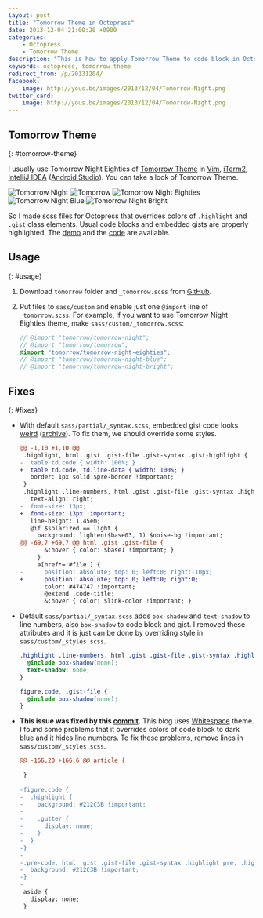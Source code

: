 ```yaml
---
layout: post
title: "Tomorrow Theme in Octopress"
date: 2013-12-04 21:00:20 +0900
categories:
    - Octopress
    - Tomorrow Theme
description: "This is how to apply Tomorrow Theme to code block in Octopress."
keywords: octopress, tomorrow theme
redirect_from: /p/20131204/
facebook:
    image: http://yous.be/images/2013/12/04/Tomorrow-Night.png
twitter_card:
    image: http://yous.be/images/2013/12/04/Tomorrow-Night.png
---
```


## Tomorrow Theme
{: #tomorrow-theme}

I usually use Tomorrow Night Eighties of [Tomorrow Theme][] in [Vim][], [iTerm2][], [IntelliJ IDEA][] ([Android Studio][]). You can take a look of Tomorrow Theme.

[Tomorrow Theme]: https://github.com/chriskempson/tomorrow-theme
[Vim]: http://www.vim.org
[iTerm2]: http://www.iterm2.com
[IntelliJ IDEA]: http://www.jetbrains.com/idea/
[Android Studio]: http://developer.android.com/sdk/installing/studio.html

![Tomorrow Night](/images/2013/12/04/Tomorrow-Night.png "Tomorrow Night")
![Tomorrow](/images/2013/12/04/Tomorrow.png "Tomorrow")
![Tomorrow Night Eighties](/images/2013/12/04/Tomorrow-Night-Eighties.png "Tomorrow Night Eighties")
![Tomorrow Night Blue](/images/2013/12/04/Tomorrow-Night-Blue.png "Tomorrow Night Blue")
![Tomorrow Night Bright](/images/2013/12/04/Tomorrow-Night-Bright.png "Tomorrow Night Bright")

So I made scss files for Octopress that overrides colors of `.highlight` and `.gist` class elements. Usual code blocks and embedded gists are properly highlighted. The [demo][Syntax Highlighting Test] and the [code][yous.be/sass/custom] are available.

[Syntax Highlighting Test]: /2013/12/03/syntax-highlighting-test/
[yous.be/sass/custom]: https://github.com/yous/yous.be/tree/octopress/sass/custom

<!-- more -->

## Usage
{: #usage}

1. Download `tomorrow` folder and `_tomorrow.scss` from [GitHub][yous.be/sass/custom].
2. Put files to `sass/custom` and enable just one `@import` line of `_tomorrow.scss`. For example, if you want to use Tomorrow Night Eighties theme, make `sass/custom/_tomorrow.scss`:

   ``` scss
   // @import "tomorrow/tomorrow-night";
   // @import "tomorrow/tomorrow";
   @import "tomorrow/tomorrow-night-eighties";
   // @import "tomorrow/tomorrow-night-blue";
   // @import "tomorrow/tomorrow-night-bright";
   ```

## Fixes
{: #fixes}

- With default `sass/partial/_syntax.scss`, embedded gist code looks [weird][] ([archive][weird-archive]). To fix them, we should override some styles.

  [weird]: http://devspade.com/blog/2013/08/06/fixing-gist-embeds-in-octopress/
  [weird-archive]: https://web.archive.org/web/20150812112659/http://devspade.com/blog/2013/08/06/fixing-gist-embeds-in-octopress/

  ``` diff
  @@ -1,10 +1,10 @@
   .highlight, html .gist .gist-file .gist-syntax .gist-highlight {
  -  table td.code { width: 100%; }
  +  table td.code, td.line-data { width: 100%; }
     border: 1px solid $pre-border !important;
   }
   .highlight .line-numbers, html .gist .gist-file .gist-syntax .highlight .line_numbers {
     text-align: right;
  -  font-size: 13px;
  +  font-size: 13px !important;
     line-height: 1.45em;
     @if $solarized == light {
       background: lighten($base03, 1) $noise-bg !important;
  @@ -69,7 +69,7 @@ html .gist .gist-file {
         &:hover { color: $base1 !important; }
       }
       a[href*='#file'] {
  -      position: absolute; top: 0; left:0; right:-10px;
  +      position: absolute; top: 0; left:0; right:0;
         color: #474747 !important;
         @extend .code-title;
         &:hover { color: $link-color !important; }
  ```

- Default `sass/partial/_syntax.scss` adds `box-shadow` and `text-shadow` to line numbers, also `box-shadow` to code block and gist. I removed these attributes and it is just can be done by overriding style in `sass/custom/_styles.scss`.

  ``` scss
  .highlight .line-numbers, html .gist .gist-file .gist-syntax .highlight .line_numbers {
    @include box-shadow(none);
    text-shadow: none;
  }

  figure.code, .gist-file {
    @include box-shadow(none);
  }
  ```

- **This issue was fixed by this [commit][].** This blog uses [Whitespace][] theme. I found some problems that it overrides colors of code block to dark blue and it hides line numbers. To fix these problems, remove lines in `sass/custom/_styles.scss`.

  [commit]: https://github.com/lucaslew/whitespace/commit/b047f268c804808fb8e2d6a17cbfe8669b9da6b4
  [Whitespace]: https://github.com/lucaslew/whitespace

  ``` diff
  @@ -166,20 +166,6 @@ article {
     
   }
   
  -figure.code {
  -  .highlight {
  -    background: #212C3B !important;
  -
  -    .gutter {
  -      display: none;
  -    }
  -  }
  -}
  -
  -.pre-code, html .gist .gist-file .gist-syntax .highlight pre, .highlight code {
  -  background: #212C3B !important;
  -}
  -
   aside {
     display: none;
   }
  ```
